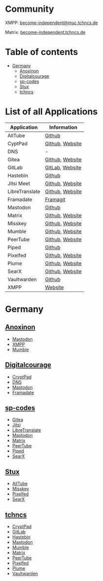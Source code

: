 # Community 
XMPP: [become-independent@muc.tchncs.de](xmpp:become-independent@muc.tchncs.de?join)

Matrix: [become-independent:tchncs.de](https://matrix.to/#/#become-independent:tchncs.de)

# Table of contents
* [Germany](https://github.com/techducks/become-independent#germany)
    - [Anoxinon](https://github.com/techducks/become-independent#anoxinon)
    - [Digitalcourage](https://github.com/techducks/become-independent#digitalcourage)
    - [sp-codes](https://github.com/techducks/become-independent#sp-codes)
    - [Stux](https://github.com/techducks/become-independent#stux)
    - [tchncs](https://github.com/techducks/become-independent#tchncs)

# List of all Applications

Application | Information
-------- | --------
AllTube | [Github](https://github.com/Rudloff/alltube)
CyptPad | [Github](https://github.com/xwiki-labs/cryptpad), [Website](https://cryptpad.org)
DNS | -
Gitea | [Github](https://github.com/go-gitea/gitea), [Website](https://gitea.io/)
GitLab | [GitLab](https://gitlab.com/gitlab-org/gitlab), [Website](https://about.gitlab.com)
Hastebin | [Github](https://github.com/toptal/haste-server)
Jitsi Meet | [Github](https://github.com/jitsi/jitsi-meet), [Website](https://jitsi.org)
LibreTranslate | [Github](https://github.com/LibreTranslate/LibreTranslate), [Website](https://libretranslate.com)
Framadate | [Framagit](https://framagit.org/framasoft/framadate/framadate/wikis/home)
Mastodon | [Github](https://github.com/mastodon/mastodon)
Matrix | [Github](https://github.com/matrix-org), [Website](https://matrix.org)
Misskey | [Github](https://github.com/misskey-dev/misskey), [Website](https://misskey-hub.net)
Mumble | [Github](https://github.com/mumble-voip/mumble), [Website](https://www.mumble.info)
PeerTube | [Github](https://github.com/Chocobozzz/PeerTube), [Website](https://joinpeertube.org)
Piped | [Github](https://github.com/TeamPiped/Piped)
Pixelfed | [Github](https://github.com/pixelfed/pixelfed), [Website](https://pixelfed.org)
Plume | [Github](https://github.com/Plume-org/Plume), [Website](https://joinplu.me)
SearX | [Github](https://github.com/searx/searx), [Website](https://searx.github.io/searx)
Vaultwarden | [Github](https://github.com/dani-garcia/vaultwarden)
XMPP | [Website](https://xmpp.org)

# Germany
## [Anoxinon](https://anoxinon.de/)
* [Mastodon](https://social.anoxinon.de/)
* [XMPP](https://anoxinon.de/dienste/anoxinonmessenger/#registrieren)
* [Mumble](https://anoxinon.de/dienste/mumble/)

## [Digitalcourage](https://digitalcourage.de/)
* [CryptPad](https://cryptpad.digitalcourage.de/)
* [DNS](https://digitalcourage.de/support/zensurfreier-dns-server/)
* [Mastodon](https://digitalcourage.social/)
* [Framadate](https://nuudel.digitalcourage.de/)

## [sp-codes](https://sp-codes.de/)
* [Gitea](https://git.sp-codes.de/)
* [Jitsi](https://jitsi.sp-codes.de/)
* [LibreTranslate](https://translate.sp-codes.de/)
* [Mastodon](https://social.sp-codes.de/)
* [Matrix](https://chat.sp-codes.de/)
* [PeerTube](https://tube.sp-codes.de/)
* [Piped](https://piped.sp-codes.de/)
* [SearX](https://searx.sp-codes.de/)

## [Stux](https://mstdn.social/about)
* [AllTube](https://ytd.mstdn.social/)
* [Misskey](https://misskey.ai/)
* [Pixelfed](https://pixey.org/)
* [SearX](https://searx.mstdn.social/)

## [tchncs](https://tchncs.de/)
* [CryptPad](https://pad.tchncs.de/)
* [GitLab](https://git.tchncs.de/)
* [Hastebin](https://haste.tchncs.de/)
* [Mastodon](https://social.tchncs.de/)
* [Mumble](https://tchncs.de/mumble/)
* [Matrix](https://chat.tchncs.de/) 
* [PeerTube](https://tube.tchncs.de/)
* [Pixelfed](https://pixel.tchncs.de/)
* [Plume](https://write.tchncs.de/)
* [Vaultwarden](https://vault.tchncs.de/)
